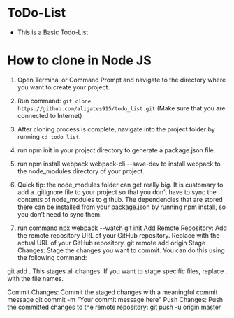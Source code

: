 # ToDo-List
 - This is a Basic Todo-List
# How to clone in Node JS
1. Open Terminal or Command Prompt and navigate to the directory where you want to create your project.
2. Run command: `git clone https://github.com/aligates915/todo_list.git` (Make sure that you are connected to Internet)
3. After cloning process is complete, navigate into the project folder by running `cd todo_list`.
4. run npm init  in your project directory to generate a package.json file.
5. run npm install webpack webpack-cli --save-dev to install webpack to the node_modules directory of your project.

6. Quick tip: the node_modules folder can get really big. It is customary to add a .gitignore file to your project so that you don’t have to sync the contents of node_modules to github. The dependencies that are stored there can be installed from your package.json by running npm install, so you don’t need to sync them.

7. run command npx webpack --watch
git init
Add Remote Repository:
Add the remote repository URL of your GitHub repository. Replace <repository-url> with the actual URL of your GitHub repository.
git remote add origin <repository-url>
Stage Changes:
Stage the changes you want to commit. You can do this using the following command:

git add .
This stages all changes. If you want to stage specific files, replace . with the file names.

Commit Changes:
Commit the staged changes with a meaningful commit message
git commit -m "Your commit message here"
Push Changes:
Push the committed changes to the remote repository:
git push -u origin master
